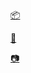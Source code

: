 [📦](https://petingo.ch/)

[📑](https://cv.petingo.ch/)

[📷](https://vsco.co/petingo/gallery)

<!---
Petingo/Petingo is a ✨ special ✨ repository because its `README.md` (this file) appears on your GitHub profile.
You can click the Preview link to take a look at your changes.
--->
